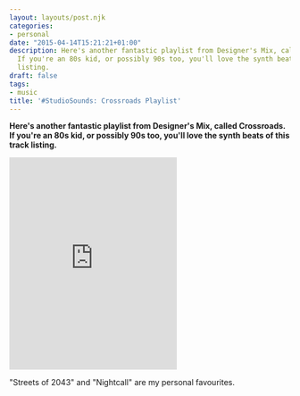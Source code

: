 ```yaml
---
layout: layouts/post.njk
categories:
- personal
date: "2015-04-14T15:21:21+01:00"
description: Here's another fantastic playlist from Designer's Mix, called Crossroads.
  If you're an 80s kid, or possibly 90s too, you'll love the synth beats of this track
  listing.
draft: false
tags:
- music
title: '#StudioSounds: Crossroads Playlist'
---
```


**Here's another fantastic playlist from Designer's Mix, called Crossroads. If you're an 80s kid, or possibly 90s too, you'll love the synth beats of this track listing.**

<iframe src="https://embed.spotify.com/?uri=spotify:user:kreativoperativ:playlist:6yvA71kH613Z7L0leUancW" width="300" height="380" frameborder="0" allowtransparency="true"></iframe>

"Streets of 2043" and "Nightcall" are my personal favourites.

